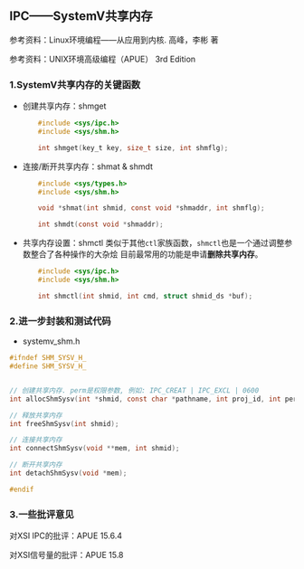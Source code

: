 ## IPC——SystemV共享内存

参考资料：Linux环境编程——从应用到内核. 高峰，李彬 著

参考资料：UNIX环境高级编程（APUE） 3rd Edition


### 1.SystemV共享内存的关键函数

* 创建共享内存：shmget
```c
       #include <sys/ipc.h>
       #include <sys/shm.h>

       int shmget(key_t key, size_t size, int shmflg);
```

* 连接/断开共享内存：shmat & shmdt
```c
       #include <sys/types.h>
       #include <sys/shm.h>

       void *shmat(int shmid, const void *shmaddr, int shmflg);

       int shmdt(const void *shmaddr);
```

* 共享内存设置：shmctl
类似于其他`ctl`家族函数，`shmctl`也是一个通过调整参数整合了各种操作的大杂烩
目前最常用的功能是申请**删除共享内存**。
```c
       #include <sys/ipc.h>
       #include <sys/shm.h>

       int shmctl(int shmid, int cmd, struct shmid_ds *buf);
```

### 2.进一步封装和测试代码

* systemv_shm.h

```c
#ifndef SHM_SYSV_H_
#define SHM_SYSV_H_


// 创建共享内存. perm是权限参数, 例如: IPC_CREAT | IPC_EXCL | 0600
int allocShmSysv(int *shmid, const char *pathname, int proj_id, int perm, int size);

// 释放共享内存
int freeShmSysv(int shmid);

// 连接共享内存
int connectShmSysv(void **mem, int shmid);

// 断开共享内存
int detachShmSysv(void *mem);

#endif
```

### 3.一些批评意见

对XSI IPC的批评：APUE 15.6.4

对XSI信号量的批评：APUE 15.8




